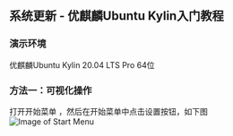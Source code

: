 ## 系统更新 - 优麒麟Ubuntu Kylin入门教程

### 演示环境

优麒麟Ubuntu Kylin 20.04 LTS Pro 64位

### 方法一：可视化操作

打开开始菜单 ，然后在开始菜单中点击设置按钮，如下图
![Image of Start Menu](https://guangya.github.com/ubuntukylin/images/2021/07/26/v2-da7e52a6cb528f9ca1d572fd6121563c_b.png)